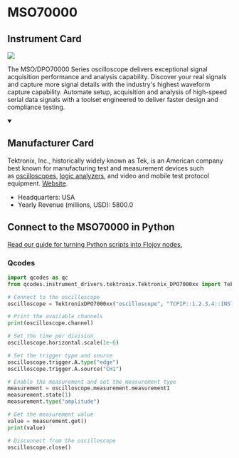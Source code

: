 
# MSO70000

## Instrument Card

<img src="https://v5.airtableusercontent.com/v1/19/19/1691539200000/LUayr0fwHVOc7NYJ6iXLkg/RH7ZZsE87HE5iQq6YpC5ZIBDtHSqZ3TjbyhGpyVNRA0LIKGyu28VMDdDHxcQtLjLAwR7BQ4LaNWJE6eku7E22WRoaScFc6oYZqJ94ZK0l0as2_ghJ5qy7elODPObqYOhMEF3TFnmdZnxvxr6ZPSdFA/sfhdboEWri6m9kMUxq_vVlvv1qCfVOVViXvtr9Lb-w4"/>
<p>The MSO/DPO70000 Series oscilloscope delivers exceptional signal acquisition performance and analysis capability. Discover your real signals and capture more signal details with the industry's highest waveform capture capability. Automate setup, acquisition and analysis of high-speed serial data signals with a toolset engineered to deliver faster design and compliance testing.</p>

<details open>
<summary><h2>Manufacturer Card</h2></summary>

Tektronix, Inc., historically widely known as Tek, is an American company best known for manufacturing test and measurement devices such as [oscilloscopes](https://en.wikipedia.org/wiki/Oscilloscope), [logic analyzers](https://en.wikipedia.org/wiki/Logic_analyzer), and video and mobile test protocol equipment. <a href="https://www.tek.com/en">Website</a>.

<ul>
  <li>Headquarters: USA</li>
  <li>Yearly Revenue (millions, USD): 5800.0</li>
</ul>
</details>

## Connect to the MSO70000 in Python

[Read our guide for turning Python scripts into Flojoy nodes.](https://docs.flojoy.ai/custom-nodes/creating-custom-node/)


### Qcodes

```python
import qcodes as qc
from qcodes.instrument_drivers.tektronix.Tektronix_DPO7000xx import TektronixDPO7000xx

# Connect to the oscilloscope
oscilloscope = TektronixDPO7000xx("oscilloscope", "TCPIP::1.2.3.4::INSTR")

# Print the available channels
print(oscilloscope.channel)

# Set the time per division
oscilloscope.horizontal.scale(1e-6)

# Set the trigger type and source
oscilloscope.trigger.A.type("edge")
oscilloscope.trigger.A.source("CH1")

# Enable the measurement and set the measurement type
measurement = oscilloscope.measurement.measurement1
measurement.state(1)
measurement.type("amplitude")

# Get the measurement value
value = measurement.get()
print(value)

# Disconnect from the oscilloscope
oscilloscope.close()
```

